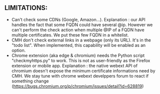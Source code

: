 ## LIMITATIONS:

- Can't check some CDNs (Google, Amazon...). Explanation : our API handles the fact that some FQDN could have several @ip. However we can't perform the check action when multiple @IP of a FQDN have multiple certificates. We put these few FQDN in a whitelist.
- CMH don't check external links in a webpage (only its URL). It's in the "todo list". When implemented, this capability will be enabled as an option.
- Chrome extension (aka edge & chromium) needs the Python script "checkmyhttps.py" to work. This is not as user-friendly as the Firefox extension or mobile app. Explanation : the native webext API of chromium doesn't expose the minimum certificate informations need by CMH. We stay tune with chrome webext develppers forum to react if something change (https://bugs.chromium.org/p/chromium/issues/detail?id=628819)

